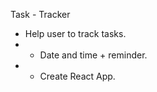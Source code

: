 Task - Tracker
 
- Help user to track tasks.
-  - Date and time + reminder.
-  - Create React App.





